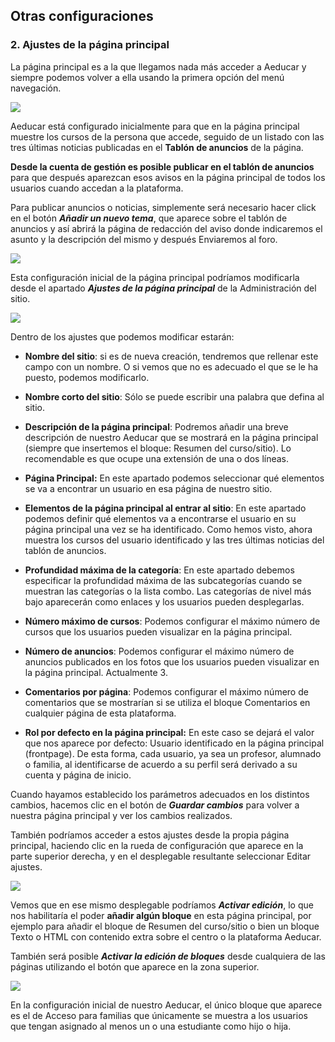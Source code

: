 ## Otras configuraciones

### 2\. Ajustes de la página principal

La página principal es a la que llegamos nada más acceder a Aeducar y siempre podemos volver a ella usando la primera opción del menú navegación.

![](https://lh4.googleusercontent.com/xhJdgSwdPlcAosqwdLNYPNxg7rn5ZXP9EWxft-5UoRiypUpz0MWztj10PB_nFB_9zF6BDpwyY0r2VLEAKfqQqSTSFWkVpvePJvLSErLIxCnXjJYl6RkXOmjpEUgeWL0QAK53DAOe)

Aeducar está configurado inicialmente para que en la página principal muestre los cursos de la persona que accede, seguido de un listado con las tres últimas noticias publicadas en el **Tablón de anuncios** de la página.

**Desde la cuenta de gestión es posible publicar en el tablón de anuncios** para que después aparezcan esos avisos en la página principal de todos los usuarios cuando accedan a la plataforma.  

Para publicar anuncios o noticias, simplemente será necesario hacer click en el botón _**Añadir un nuevo tema**_, que aparece sobre el tablón de anuncios y así abrirá la página de redacción del aviso donde indicaremos el asunto y la descripción del mismo y después Enviaremos al foro.

![](https://lh6.googleusercontent.com/0Yj2Dq6_vhfYPal7j5GSx6WVy3yTM-ZRd2rh1tKVm2-b1Oa80Pa_GetUuocmUXrxYKy9w7TOBqSce-RZoomuCxwe-jn-Ee3LVmrL-4TjO9J4N5DTeylfKQwOzBo-Iwu6qYhmnFck)

Esta configuración inicial de la página principal podríamos modificarla desde el apartado _**Ajustes de la página principal**_ de la Administración del sitio.

![](https://lh5.googleusercontent.com/yajPSmMK_jid1jsxqx0PuldYIxmSEVqDyU042ARJnRmnyxuY6kFTRTm9po2ZDfaqHGHzJCTv_tBJOdkK_bi2TKdDserJb6Ew0ZoSa-YTPBGsUJKXdc1K6X7mkhaKB29PapStw98f)

Dentro de los ajustes que podemos modificar estarán: 

*   **Nombre del sitio**: si es de nueva creación, tendremos que rellenar este campo con un nombre. O si vemos que no es adecuado el que se le ha puesto, podemos modificarlo.
    
*   **Nombre corto del sitio**: Sólo se puede escribir una palabra que defina al sitio.
    
*   **Descripción de la página principal**: Podremos añadir una breve descripción de nuestro Aeducar que se mostrará en la página principal (siempre que insertemos el bloque: Resumen del curso/sitio). Lo recomendable es que ocupe una extensión de una o dos líneas.
    
*   **Página Principal:** En este apartado podemos seleccionar qué elementos se va a encontrar un usuario en esa página de nuestro sitio.
    
*   **Elementos de la página principal al entrar al sitio**: En este apartado podemos definir qué elementos va a encontrarse el usuario en su página principal una vez se ha identificado. Como hemos visto, ahora muestra los cursos del usuario identificado y las tres últimas noticias del tablón de anuncios.
    
*   **Profundidad máxima de la categoría**: En este apartado debemos especificar la profundidad máxima de las subcategorías cuando se muestran las categorías o la lista combo. Las categorías de nivel más bajo aparecerán como enlaces y los usuarios pueden desplegarlas.
    
*   **Número máximo de cursos**: Podemos configurar el máximo número de cursos que los usuarios pueden visualizar en la página principal.
    
*   **Número de anuncios**: Podemos configurar el máximo número de anuncios publicados en los fotos que los usuarios pueden visualizar en la página principal. Actualmente 3.
    
*   **Comentarios por página**: Podemos configurar el máximo número de comentarios que se mostrarían si se utiliza el bloque Comentarios en cualquier página de esta plataforma. 
    
*   **Rol por defecto en la página principal:** En este caso se dejará el valor que nos aparece por defecto: Usuario identificado en la página principal (frontpage). De esta forma, cada usuario, ya sea un profesor, alumnado o familia, al identificarse de acuerdo a su perfil será derivado a su cuenta y página de inicio. 
    

Cuando hayamos establecido los parámetros adecuados en los distintos cambios, hacemos clic en el botón de _**Guardar cambios**_ para volver a nuestra página principal y ver los cambios realizados.

También podríamos acceder a estos ajustes desde la propia página principal, haciendo clic en la rueda de configuración que aparece en la parte superior derecha, y en el desplegable resultante seleccionar Editar ajustes.

![](https://lh4.googleusercontent.com/EdErYvEjcT2JNipn2afz7Q4SCDxvYYU3eP6yDQSItVRW0OP6Qnvc4movpX79w3NPwqd1W7wPIhbWaI9F_bCprlNT1W9M96AfGKbkPz_IvCzlvI2_BQQwJ9iBLR7t52Ue6nVeG16d)

Vemos que en ese mismo desplegable podríamos **_Activar edición_**, lo que nos habilitaría el poder **añadir algún bloque** en esta página principal, por ejemplo para añadir el bloque de Resumen del curso/sitio o bien un bloque Texto o HTML con contenido extra sobre el centro o la plataforma Aeducar.

También será posible **_Activar la edición de bloques_** desde cualquiera de las páginas utilizando el botón que aparece en la zona superior.

![](https://lh4.googleusercontent.com/1wGFZKzRrUy6ePMICUwjrtG5hZqZO1g1oonlSlY_obvqvGNzIDCbjHMWvFKFLvu0QtUQoqAWRBaLw_teq92EAhGmvfAGZEZcij7lvSqen3r1vrxDFfTyGfwj40HxN8fdz8JRAA20)

En la configuración inicial de nuestro Aeducar, el único bloque que aparece es el de Acceso para familias que únicamente se muestra a los usuarios que tengan asignado al menos un o una estudiante como hijo o hija.